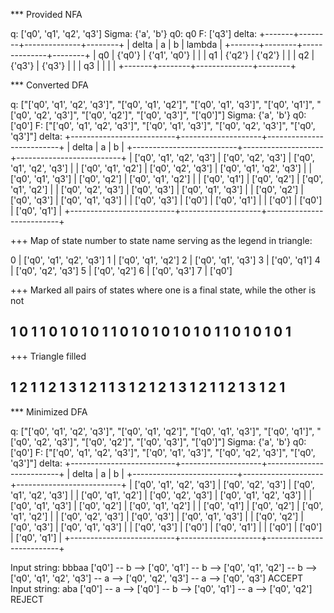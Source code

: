 

*** Provided NFA

q: ['q0', 'q1', 'q2', 'q3']
Sigma: {'a', 'b'}
q0: q0
F: ['q3']
delta:
+-------+--------+--------------+--------+
| delta |   a    |      b       | lambda |
+-------+--------+--------------+--------+
|   q0  | {'q0'} | {'q1', 'q0'} |        |
|   q1  | {'q2'} |    {'q2'}    |        |
|   q2  | {'q3'} |    {'q3'}    |        |
|   q3  |        |              |        |
+-------+--------+--------------+--------+



*** Converted DFA

q: ["['q0', 'q1', 'q2', 'q3']", "['q0', 'q1', 'q2']", "['q0', 'q1', 'q3']", "['q0', 'q1']", "['q0', 'q2', 'q3']", "['q0', 'q2']", "['q0', 'q3']", "['q0']"]
Sigma: {'a', 'b'}
q0: ['q0']
F: ["['q0', 'q1', 'q2', 'q3']", "['q0', 'q1', 'q3']", "['q0', 'q2', 'q3']", "['q0', 'q3']"]
delta:
+--------------------------+--------------------+--------------------------+
|          delta           |         a          |            b             |
+--------------------------+--------------------+--------------------------+
| ['q0', 'q1', 'q2', 'q3'] | ['q0', 'q2', 'q3'] | ['q0', 'q1', 'q2', 'q3'] |
|    ['q0', 'q1', 'q2']    | ['q0', 'q2', 'q3'] | ['q0', 'q1', 'q2', 'q3'] |
|    ['q0', 'q1', 'q3']    |    ['q0', 'q2']    |    ['q0', 'q1', 'q2']    |
|       ['q0', 'q1']       |    ['q0', 'q2']    |    ['q0', 'q1', 'q2']    |
|    ['q0', 'q2', 'q3']    |    ['q0', 'q3']    |    ['q0', 'q1', 'q3']    |
|       ['q0', 'q2']       |    ['q0', 'q3']    |    ['q0', 'q1', 'q3']    |
|       ['q0', 'q3']       |       ['q0']       |       ['q0', 'q1']       |
|          ['q0']          |       ['q0']       |       ['q0', 'q1']       |
+--------------------------+--------------------+--------------------------+

+++ Map of state number to state name serving as the legend in triangle:


0 | ['q0', 'q1', 'q2', 'q3']
1 | ['q0', 'q1', 'q2']
2 | ['q0', 'q1', 'q3']
3 | ['q0', 'q1']
4 | ['q0', 'q2', 'q3']
5 | ['q0', 'q2']
6 | ['q0', 'q3']
7 | ['q0']


+++ Marked all pairs of states where one is a final state, while the other is not

1
0 1
1 0 1
0 1 0 1
1 0 1 0 1
0 1 0 1 0 1
1 0 1 0 1 0 1
-------


+++ Triangle filled

1
2 1
1 2 1
3 1 2 1
1 3 1 2 1
2 1 3 1 2 1
1 2 1 3 1 2 1
-------


*** Minimized DFA

q: ["['q0', 'q1', 'q2', 'q3']", "['q0', 'q1', 'q2']", "['q0', 'q1', 'q3']", "['q0', 'q1']", "['q0', 'q2', 'q3']", "['q0', 'q2']", "['q0', 'q3']", "['q0']"]
Sigma: {'a', 'b'}
q0: ['q0']
F: ["['q0', 'q1', 'q2', 'q3']", "['q0', 'q1', 'q3']", "['q0', 'q2', 'q3']", "['q0', 'q3']"]
delta:
+--------------------------+--------------------+--------------------------+
|          delta           |         a          |            b             |
+--------------------------+--------------------+--------------------------+
| ['q0', 'q1', 'q2', 'q3'] | ['q0', 'q2', 'q3'] | ['q0', 'q1', 'q2', 'q3'] |
|    ['q0', 'q1', 'q2']    | ['q0', 'q2', 'q3'] | ['q0', 'q1', 'q2', 'q3'] |
|    ['q0', 'q1', 'q3']    |    ['q0', 'q2']    |    ['q0', 'q1', 'q2']    |
|       ['q0', 'q1']       |    ['q0', 'q2']    |    ['q0', 'q1', 'q2']    |
|    ['q0', 'q2', 'q3']    |    ['q0', 'q3']    |    ['q0', 'q1', 'q3']    |
|       ['q0', 'q2']       |    ['q0', 'q3']    |    ['q0', 'q1', 'q3']    |
|       ['q0', 'q3']       |       ['q0']       |       ['q0', 'q1']       |
|          ['q0']          |       ['q0']       |       ['q0', 'q1']       |
+--------------------------+--------------------+--------------------------+

Input string: bbbaa
['q0'] -- b --> ['q0', 'q1'] -- b --> ['q0', 'q1', 'q2'] -- b --> ['q0', 'q1', 'q2', 'q3'] -- a --> ['q0', 'q2', 'q3'] -- a --> ['q0', 'q3'] ACCEPT
Input string: aba
['q0'] -- a --> ['q0'] -- b --> ['q0', 'q1'] -- a --> ['q0', 'q2'] REJECT
